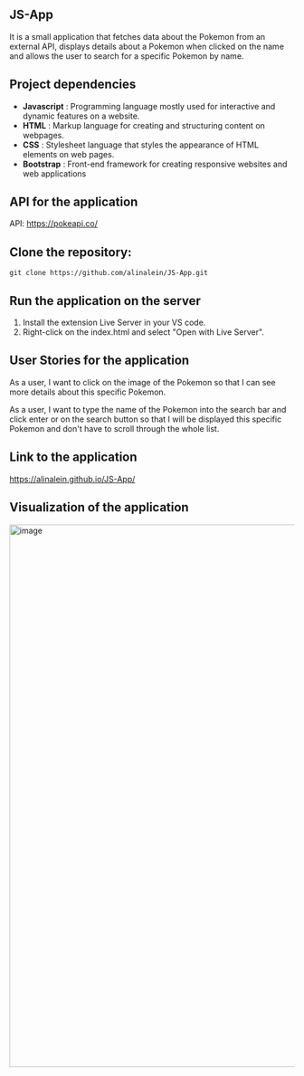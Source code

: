 ## JS-App
It is a small application that fetches data about the Pokemon from an external API, displays details about a Pokemon when clicked on the name and allows the user to search for a specific Pokemon by name.

## Project dependencies
- **Javascript** : Programming language mostly used for interactive and dynamic features on a website.
- **HTML** : Markup language for creating and structuring content on webpages.
- **CSS** : Stylesheet language that styles the appearance of HTML  elements on web pages.
- **Bootstrap** : Front-end framework for creating responsive websites and web applications

## API for the application
API: https://pokeapi.co/

## Clone the repository:
```
git clone https://github.com/alinalein/JS-App.git
```

## Run the application on the server 
1. Install the extension Live Server in your VS code.
2. Right-click on the index.html and select "Open with Live Server".

## User Stories for the application
As a user, I want to click on the image of the Pokemon so that I can see more details about this specific Pokemon.

As a user, I want to type the name of the Pokemon into the search bar and click enter or on the search button so that I will be displayed this specific Pokemon and don't have to scroll through the whole list.

## Link to the application
https://alinalein.github.io/JS-App/

## Visualization of the application
<img width="959" alt="image" src="https://github.com/alinalein/JS-App/assets/111589183/e2a13495-4bc3-4122-b012-c30390d5b610">


